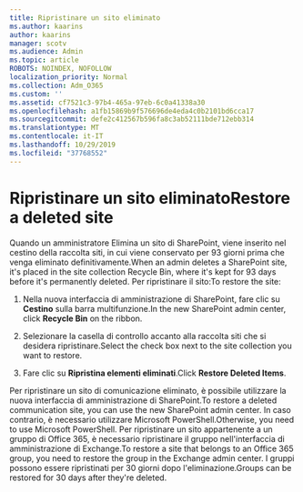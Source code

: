 ```yaml
---
title: Ripristinare un sito eliminato
ms.author: kaarins
author: kaarins
manager: scotv
ms.audience: Admin
ms.topic: article
ROBOTS: NOINDEX, NOFOLLOW
localization_priority: Normal
ms.collection: Adm_O365
ms.custom: ''
ms.assetid: cf7521c3-97b4-465a-97eb-6c0a41338a30
ms.openlocfilehash: a1fb15869b9f576696de4eda4c0b2101bd6cca17
ms.sourcegitcommit: defe2c412567b596fa8c3ab52111bde712ebb314
ms.translationtype: MT
ms.contentlocale: it-IT
ms.lasthandoff: 10/29/2019
ms.locfileid: "37768552"
---
```

# <a name="restore-a-deleted-site"></a><span data-ttu-id="50908-102">Ripristinare un sito eliminato</span><span class="sxs-lookup"><span data-stu-id="50908-102">Restore a deleted site</span></span>

<span data-ttu-id="50908-103">Quando un amministratore Elimina un sito di SharePoint, viene inserito nel cestino della raccolta siti, in cui viene conservato per 93 giorni prima che venga eliminato definitivamente.</span><span class="sxs-lookup"><span data-stu-id="50908-103">When an admin deletes a SharePoint site, it's placed in the site collection Recycle Bin, where it's kept for 93 days before it's permanently deleted.</span></span> <span data-ttu-id="50908-104">Per ripristinare il sito:</span><span class="sxs-lookup"><span data-stu-id="50908-104">To restore the site:</span></span>
  
1. <span data-ttu-id="50908-105">Nella nuova interfaccia di amministrazione di SharePoint, fare clic su **Cestino** sulla barra multifunzione.</span><span class="sxs-lookup"><span data-stu-id="50908-105">In the new SharePoint admin center, click **Recycle Bin** on the ribbon.</span></span> 
    
2. <span data-ttu-id="50908-106">Selezionare la casella di controllo accanto alla raccolta siti che si desidera ripristinare.</span><span class="sxs-lookup"><span data-stu-id="50908-106">Select the check box next to the site collection you want to restore.</span></span>
    
3. <span data-ttu-id="50908-107">Fare clic su **Ripristina elementi eliminati**.</span><span class="sxs-lookup"><span data-stu-id="50908-107">Click **Restore Deleted Items**.</span></span>
    
<span data-ttu-id="50908-108">Per ripristinare un sito di comunicazione eliminato, è possibile utilizzare la nuova interfaccia di amministrazione di SharePoint.</span><span class="sxs-lookup"><span data-stu-id="50908-108">To restore a deleted communication site, you can use the new SharePoint admin center.</span></span> <span data-ttu-id="50908-109">In caso contrario, è necessario utilizzare Microsoft PowerShell.</span><span class="sxs-lookup"><span data-stu-id="50908-109">Otherwise, you need to use Microsoft PowerShell.</span></span> <span data-ttu-id="50908-110">Per ripristinare un sito appartenente a un gruppo di Office 365, è necessario ripristinare il gruppo nell'interfaccia di amministrazione di Exchange.</span><span class="sxs-lookup"><span data-stu-id="50908-110">To restore a site that belongs to an Office 365 group, you need to restore the group in the Exchange admin center.</span></span> <span data-ttu-id="50908-111">I gruppi possono essere ripristinati per 30 giorni dopo l'eliminazione.</span><span class="sxs-lookup"><span data-stu-id="50908-111">Groups can be restored for 30 days after they're deleted.</span></span>
  

